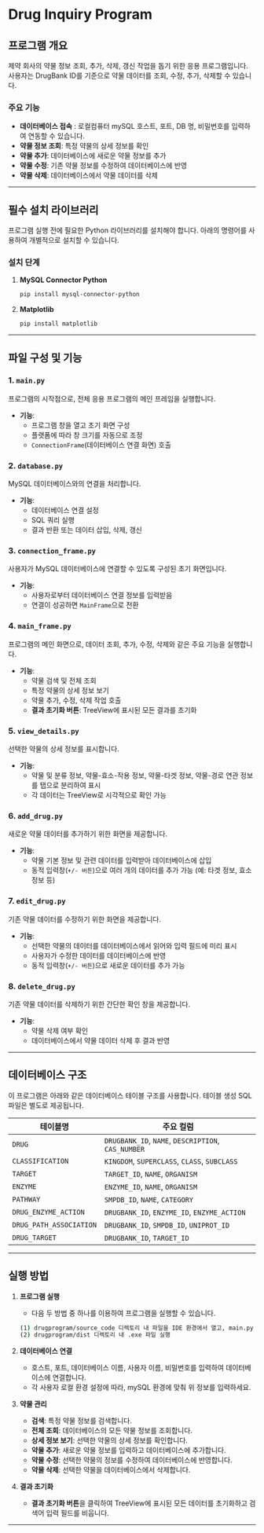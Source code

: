 # Drug Inquiry Program

## 프로그램 개요
제약 회사의 약물 정보 조회, 추가, 삭제, 갱신 작업을 돕기 위한 응용 프로그램입니다.  
사용자는 DrugBank ID를 기준으로 약물 데이터를 조회, 수정, 추가, 삭제할 수 있습니다.

### 주요 기능
- **데이터베이스 접속** : 로컬컴퓨터 mySQL 호스트, 포트, DB 명, 비밀번호를 입력하여 연동할 수 있습니다.
- **약물 정보 조회**: 특정 약물의 상세 정보를 확인
- **약물 추가**: 데이터베이스에 새로운 약물 정보를 추가
- **약물 수정**: 기존 약물 정보를 수정하여 데이터베이스에 반영
- **약물 삭제**: 데이터베이스에서 약물 데이터를 삭제

---

## 필수 설치 라이브러리

프로그램 실행 전에 필요한 Python 라이브러리를 설치해야 합니다. 아래의 명령어를 사용하여 개별적으로 설치할 수 있습니다.

### 설치 단계

1. **MySQL Connector Python**
    ```bash
    pip install mysql-connector-python
    ```

2. **Matplotlib**
    ```bash
    pip install matplotlib
    ```

---

## 파일 구성 및 기능

### 1. `main.py`
프로그램의 시작점으로, 전체 응용 프로그램의 메인 프레임을 실행합니다.
- **기능**:
  - 프로그램 창을 열고 초기 화면 구성
  - 플랫폼에 따라 창 크기를 자동으로 조정
  - `ConnectionFrame`(데이터베이스 연결 화면) 호출

### 2. `database.py`
MySQL 데이터베이스와의 연결을 처리합니다.
- **기능**:
  - 데이터베이스 연결 설정
  - SQL 쿼리 실행
  - 결과 반환 또는 데이터 삽입, 삭제, 갱신

### 3. `connection_frame.py`
사용자가 MySQL 데이터베이스에 연결할 수 있도록 구성된 초기 화면입니다.
- **기능**:
  - 사용자로부터 데이터베이스 연결 정보를 입력받음
  - 연결이 성공하면 `MainFrame`으로 전환

### 4. `main_frame.py`
프로그램의 메인 화면으로, 데이터 조회, 추가, 수정, 삭제와 같은 주요 기능을 실행합니다.
- **기능**:
  - 약물 검색 및 전체 조회
  - 특정 약물의 상세 정보 보기
  - 약물 추가, 수정, 삭제 작업 호출
  - **결과 초기화 버튼**: TreeView에 표시된 모든 결과를 초기화

### 5. `view_details.py`
선택한 약물의 상세 정보를 표시합니다.
- **기능**:
  - 약물 및 분류 정보, 약물-효소-작용 정보, 약물-타겟 정보, 약물-경로 연관 정보를 탭으로 분리하여 표시
  - 각 데이터는 TreeView로 시각적으로 확인 가능

### 6. `add_drug.py`
새로운 약물 데이터를 추가하기 위한 화면을 제공합니다.
- **기능**:
  - 약물 기본 정보 및 관련 데이터를 입력받아 데이터베이스에 삽입
  - 동적 입력창(`+/- 버튼`)으로 여러 개의 데이터를 추가 가능 (예: 타겟 정보, 효소 정보 등)

### 7. `edit_drug.py`
기존 약물 데이터를 수정하기 위한 화면을 제공합니다.
- **기능**:
  - 선택한 약물의 데이터를 데이터베이스에서 읽어와 입력 필드에 미리 표시
  - 사용자가 수정한 데이터를 데이터베이스에 반영
  - 동적 입력창(`+/- 버튼`)으로 새로운 데이터를 추가 가능

### 8. `delete_drug.py`
기존 약물 데이터를 삭제하기 위한 간단한 확인 창을 제공합니다.
- **기능**:
  - 약물 삭제 여부 확인
  - 데이터베이스에서 약물 데이터 삭제 후 결과 반영

---

## 데이터베이스 구조

이 프로그램은 아래와 같은 데이터베이스 테이블 구조를 사용합니다. 테이블 생성 SQL 파일은 별도로 제공됩니다.

| 테이블명                 | 주요 컬럼                                      |
|--------------------------|-----------------------------------------------|
| `DRUG`                   | `DRUGBANK_ID`, `NAME`, `DESCRIPTION`, `CAS_NUMBER` |
| `CLASSIFICATION`         | `KINGDOM`, `SUPERCLASS`, `CLASS`, `SUBCLASS`      |
| `TARGET`                 | `TARGET_ID`, `NAME`, `ORGANISM`                  |
| `ENZYME`                 | `ENZYME_ID`, `NAME`, `ORGANISM`                  |
| `PATHWAY`                | `SMPDB_ID`, `NAME`, `CATEGORY`                  |
| `DRUG_ENZYME_ACTION`     | `DRUGBANK_ID`, `ENZYME_ID`, `ENZYME_ACTION`      |
| `DRUG_PATH_ASSOCIATION`  | `DRUGBANK_ID`, `SMPDB_ID`, `UNIPROT_ID`         |
| `DRUG_TARGET`            | `DRUGBANK_ID`, `TARGET_ID`                       |

---

## 실행 방법

1. **프로그램 실행**
    - 다음 두 방법 중 하나를 이용하여 프로그램을 실행할 수 있습니다.
    ```bash
    (1) drugprogram/source_code 디렉토리 내 파일을 IDE 환경에서 열고, main.py 실행
    (2) drugprogram/dist 디렉토리 내 .exe 파일 실행
    ```

2. **데이터베이스 연결**
    - 호스트, 포트, 데이터베이스 이름, 사용자 이름, 비밀번호를 입력하여 데이터베이스에 연결합니다.
    - 각 사용자 로컬 환경 설정에 따라, mySQL 환경에 맞춰 위 정보를 입력하세요.

3. **약물 관리**
    - **검색**: 특정 약물 정보를 검색합니다.
    - **전체 조회**: 데이터베이스의 모든 약물 정보를 조회합니다.
    - **상세 정보 보기**: 선택한 약물의 상세 정보를 확인합니다.
    - **약물 추가**: 새로운 약물 정보를 입력하고 데이터베이스에 추가합니다.
    - **약물 수정**: 선택한 약물의 정보를 수정하여 데이터베이스에 반영합니다.
    - **약물 삭제**: 선택한 약물을 데이터베이스에서 삭제합니다.

4. **결과 초기화**
    - **결과 초기화 버튼**을 클릭하여 TreeView에 표시된 모든 데이터를 초기화하고 검색어 입력 필드를 비웁니다.

---
